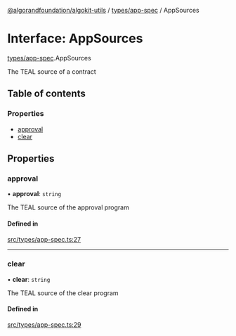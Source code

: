 [@algorandfoundation/algokit-utils](../README.md) / [types/app-spec](../modules/types_app_spec.md) / AppSources

# Interface: AppSources

[types/app-spec](../modules/types_app_spec.md).AppSources

The TEAL source of a contract

## Table of contents

### Properties

- [approval](types_app_spec.AppSources.md#approval)
- [clear](types_app_spec.AppSources.md#clear)

## Properties

### approval

• **approval**: `string`

The TEAL source of the approval program

#### Defined in

[src/types/app-spec.ts:27](https://github.com/joe-p/algokit-utils-ts/blob/main/src/types/app-spec.ts#L27)

___

### clear

• **clear**: `string`

The TEAL source of the clear program

#### Defined in

[src/types/app-spec.ts:29](https://github.com/joe-p/algokit-utils-ts/blob/main/src/types/app-spec.ts#L29)
